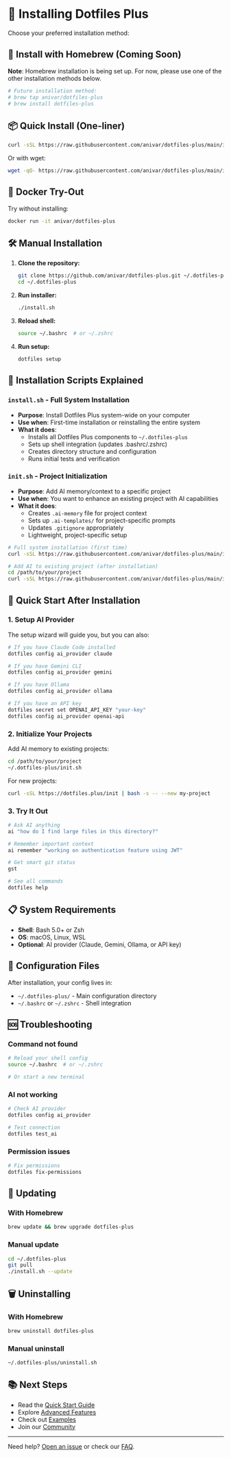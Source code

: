 # 🚀 Installing Dotfiles Plus

Choose your preferred installation method:

## 🍺 Install with Homebrew (Coming Soon)

**Note**: Homebrew installation is being set up. For now, please use one of the other installation methods below.

```bash
# Future installation method:
# brew tap anivar/dotfiles-plus
# brew install dotfiles-plus
```

## 📦 Quick Install (One-liner)

```bash
curl -sSL https://raw.githubusercontent.com/anivar/dotfiles-plus/main/install.sh | bash
```

Or with wget:

```bash
wget -qO- https://raw.githubusercontent.com/anivar/dotfiles-plus/main/install.sh | bash
```

## 🐳 Docker Try-Out

Try without installing:

```bash
docker run -it anivar/dotfiles-plus
```

## 🛠️ Manual Installation

1. **Clone the repository:**
   ```bash
   git clone https://github.com/anivar/dotfiles-plus.git ~/.dotfiles-plus
   cd ~/.dotfiles-plus
   ```

2. **Run installer:**
   ```bash
   ./install.sh
   ```

3. **Reload shell:**
   ```bash
   source ~/.bashrc  # or ~/.zshrc
   ```

4. **Run setup:**
   ```bash
   dotfiles setup
   ```

## 📝 Installation Scripts Explained

### `install.sh` - Full System Installation
- **Purpose**: Install Dotfiles Plus system-wide on your computer
- **Use when**: First-time installation or reinstalling the entire system
- **What it does**:
  - Installs all Dotfiles Plus components to `~/.dotfiles-plus`
  - Sets up shell integration (updates .bashrc/.zshrc)
  - Creates directory structure and configuration
  - Runs initial tests and verification

### `init.sh` - Project Initialization
- **Purpose**: Add AI memory/context to a specific project
- **Use when**: You want to enhance an existing project with AI capabilities
- **What it does**:
  - Creates `.ai-memory` file for project context
  - Sets up `.ai-templates/` for project-specific prompts
  - Updates `.gitignore` appropriately
  - Lightweight, project-specific setup

```bash
# Full system installation (first time)
curl -sSL https://raw.githubusercontent.com/anivar/dotfiles-plus/main/install.sh | bash

# Add AI to existing project (after installation)
cd /path/to/your/project
curl -sSL https://raw.githubusercontent.com/anivar/dotfiles-plus/main/init.sh | bash
```

## 🎯 Quick Start After Installation

### 1. Setup AI Provider

The setup wizard will guide you, but you can also:

```bash
# If you have Claude Code installed
dotfiles config ai_provider claude

# If you have Gemini CLI
dotfiles config ai_provider gemini

# If you have Ollama
dotfiles config ai_provider ollama

# If you have an API key
dotfiles secret set OPENAI_API_KEY "your-key"
dotfiles config ai_provider openai-api
```

### 2. Initialize Your Projects

Add AI memory to existing projects:
```bash
cd /path/to/your/project
~/.dotfiles-plus/init.sh
```

For new projects:
```bash
curl -sSL https://dotfiles.plus/init | bash -s -- --new my-project
```

### 3. Try It Out

```bash
# Ask AI anything
ai "how do I find large files in this directory?"

# Remember important context
ai remember "working on authentication feature using JWT"

# Get smart git status
gst

# See all commands
dotfiles help
```

## 📋 System Requirements

- **Shell**: Bash 5.0+ or Zsh
- **OS**: macOS, Linux, WSL
- **Optional**: AI provider (Claude, Gemini, Ollama, or API key)

## 🔧 Configuration Files

After installation, your config lives in:
- `~/.dotfiles-plus/` - Main configuration directory
- `~/.bashrc` or `~/.zshrc` - Shell integration

## 🆘 Troubleshooting

### Command not found

```bash
# Reload your shell config
source ~/.bashrc  # or ~/.zshrc

# Or start a new terminal
```

### AI not working

```bash
# Check AI provider
dotfiles config ai_provider

# Test connection
dotfiles test_ai
```

### Permission issues

```bash
# Fix permissions
dotfiles fix-permissions
```

## 🔄 Updating

### With Homebrew
```bash
brew update && brew upgrade dotfiles-plus
```

### Manual update
```bash
cd ~/.dotfiles-plus
git pull
./install.sh --update
```

## 🗑️ Uninstalling

### With Homebrew
```bash
brew uninstall dotfiles-plus
```

### Manual uninstall
```bash
~/.dotfiles-plus/uninstall.sh
```

## 📚 Next Steps

- Read the [Quick Start Guide](README.md#-quick-start)
- Explore [Advanced Features](README.md#-features)
- Check out [Examples](examples/)
- Join our [Community](https://github.com/anivar/dotfiles-plus/discussions)

---

Need help? [Open an issue](https://github.com/anivar/dotfiles-plus/issues) or check our [FAQ](https://github.com/anivar/dotfiles-plus/wiki/FAQ).